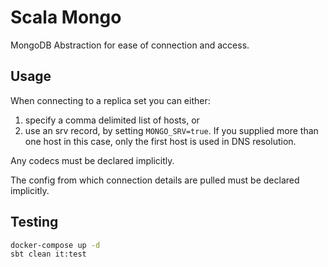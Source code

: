 # Scala Mongo

MongoDB Abstraction for ease of connection and access.

## Usage
When connecting to a replica set you can either:
1. specify a comma delimited list of hosts, or
2. use an srv record, by setting `MONGO_SRV=true`. If you supplied more than one host in this case, only the first host is used in DNS resolution.

Any codecs must be declared implicitly.

The config from which connection details are pulled must be declared implicitly.


## Testing
```bash
docker-compose up -d
sbt clean it:test
```
